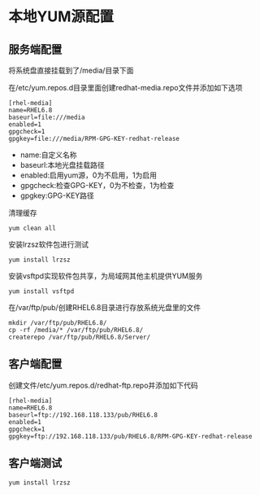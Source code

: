 # 本地YUM源配置

## 服务端配置
将系统盘直接挂载到了/media/目录下面

在/etc/yum.repos.d目录里面创建redhat-media.repo文件并添加如下选项
```
[rhel-media]
name=RHEL6.8
baseurl=file:///media
enabled=1
gpgcheck=1
gpgkey=file:///media/RPM-GPG-KEY-redhat-release
```

- name:自定义名称
- baseurl:本地光盘挂载路径
- enabled:启用yum源，0为不启用，1为启用
- gpgcheck:检查GPG-KEY，0为不检查，1为检查
- gpgkey:GPG-KEY路径


清理缓存

`yum clean all`

安装lrzsz软件包进行测试

`yum install lrzsz`

安装vsftpd实现软件包共享，为局域网其他主机提供YUM服务

`yum install vsftpd`

在/var/ftp/pub/创建RHEL6.8目录进行存放系统光盘里的文件
```
mkdir /var/ftp/pub/RHEL6.8/
cp -rf /media/* /var/ftp/pub/RHEL6.8/
createrepo /var/ftp/pub/RHEL6.8/Server/
```

## 客户端配置
创建文件/etc/yum.repos.d/redhat-ftp.repo并添加如下代码
```
[rhel-media]
name=RHEL6.8
baseurl=ftp://192.168.118.133/pub/RHEL6.8
enabled=1
gpgcheck=1
gpgkey=ftp://192.168.118.133/pub/RHEL6.8/RPM-GPG-KEY-redhat-release
```

## 客户端测试
`yum install lrzsz`
